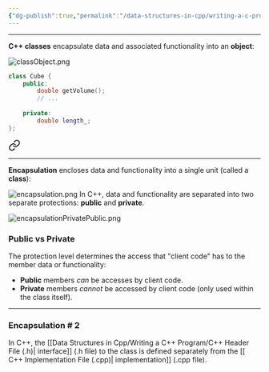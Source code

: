 ```yaml
---
{"dg-publish":true,"permalink":"/data-structures-in-cpp/writing-a-c-program/c-classes/"}
---
```


---
**C++ classes** encapsulate data and associated functionality into an **object**:

![classObject.png](/img/user/Data%20Structures%20in%20Cpp/Reference%20images/classObject.png)

```c++
class Cube {
	public:
		double getVolume();
		// ...
		
	private:
		double length_;
};
```


<div class="transclusion internal-embed is-loaded"><a class="markdown-embed-link" href="/data-structures-in-cpp/writing-a-c-program/encapsulation/" aria-label="Open link"><svg xmlns="http://www.w3.org/2000/svg" width="24" height="24" viewBox="0 0 24 24" fill="none" stroke="currentColor" stroke-width="2" stroke-linecap="round" stroke-linejoin="round" class="svg-icon lucide-link"><path d="M10 13a5 5 0 0 0 7.54.54l3-3a5 5 0 0 0-7.07-7.07l-1.72 1.71"></path><path d="M14 11a5 5 0 0 0-7.54-.54l-3 3a5 5 0 0 0 7.07 7.07l1.71-1.71"></path></svg></a><div class="markdown-embed">




---
**Encapsulation** encloses data and functionality into a single unit (called a **class**):

![encapsulation.png](/img/user/Data%20Structures%20in%20Cpp/Reference%20images/encapsulation.png)
In C++, data and functionality are separated into two separate protections: **public** and **private**.

![encapsulationPrivatePublic.png](/img/user/Data%20Structures%20in%20Cpp/Reference%20images/encapsulationPrivatePublic.png)
### Public vs Private

The protection level determines the access that "client code" has to the member data or functionality:

- **Public** members _can_ be accesses by client code.
- **Private** members _cannot_ be accessed by client code (only used within the class itself).
---

### Encapsulation \# 2

In C++, the [[Data Structures in Cpp/Writing a C++ Program/C++ Header File (.h)\| interface]] (.h file) to the class is defined separately from the [[ C++ Implementation File (.cpp)\| implementation]] (.cpp file).



</div></div>


